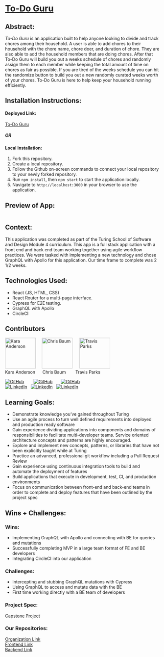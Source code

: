 # [To-Do Guru](https://to-do-guru-ui.vercel.app/)


## Abstract:

[//]: <>

*To-Do Guru* is an application built to help anyone looking to divide and track chores among their household. A user is able to add chores to their household with the chore name, chore doer, and duration of chore. They are also able to add the household members that are doing chores. After that To-Do Guru will build you out a weeks schedule of chores and randomly assign them to each member while keeping the total amount of time on chores as fair as possible. If you are tired of the weeks schedule you can hit the randomize button to build you out a new randomly curated weeks worth of your chores. To-Do Guru is here to help keep your household running efficiently.



## Installation Instructions:

[//]: <>

#### **Deployed Link:**
[To-Do Guru](https://to-do-guru-ui.vercel.app/)

##### OR

#### **Local Installation**:
1. Fork this repository.
1. Create a local repository.
1. Follow the Github on-screen commands to connect your local repository to your newly forked repository.
1. Run `npm install`, then `npm start` to start the application locally.
1. Navigate to `http://localhost:3000` in your browser to use the application. 
  
## Preview of App:

[//]: <>
![]()

## Context:

[//]: <>

This application was completed as part of the Turing School of Software and Design Module 4 curriculum.  This app is a full stack application with a front end and back end team working together using agile workflow practices. We were tasked with implementing a new technology and chose GraphQL with Apollo for this application. Our time frame to complete was 2 1/2 weeks.

## Technologies Used:

[//]: <>
- React (JS, HTML, CSS)
- React Router for a multi-page interface.
- Cypress for E2E testing.
- GraphQL with Apollo
- CircleCI


## Contributors

<img alt="Kara Anderson" width="100" src="https://avatars.githubusercontent.com/u/114871395?v=4"/>&nbsp;&nbsp;&nbsp;&nbsp;  <img alt="Chris Baum" width="100" src="https://avatars.githubusercontent.com/u/24902544?v=4"/>&nbsp;&nbsp;&nbsp;&nbsp;&nbsp; <img alt="Travis Parks" width="100" src="https://avatars.githubusercontent.com/u/116752855?v=4"/> <br>
Kara Anderson &nbsp;&nbsp;&nbsp;&nbsp;  Chris Baum &nbsp;&nbsp;&nbsp;&nbsp;&nbsp;&nbsp;  Travis Parks <br>

[![GitHub][github-shield]][github-kara]&nbsp;&nbsp;&nbsp;&nbsp;&nbsp;&nbsp;&nbsp; [![GitHub][github-shield]][github-chris]&nbsp;&nbsp;&nbsp;&nbsp;&nbsp;&nbsp; [![GitHub][github-shield]][github-travis] <br>
[![LinkedIn][linkedin-shield]][linkedin-kara]&nbsp;&nbsp;&nbsp;[![LinkedIn][linkedin-shield]][linkedin-chris]&nbsp;&nbsp;&nbsp;[![LinkedIn][linkedin-shield]][linkedin-travis]
  


## Learning Goals:

[//]: <>

- Demonstrate knowledge you’ve gained throughout Turing
- Use an agile process to turn well defined requirements into deployed and production ready software
- Gain experience dividing applications into components and domains of responsibilities to facilitate multi-developer teams. Service oriented architecture concepts and patterns are highly encouraged.
- Explore and implement new concepts, patterns, or libraries that have not been explicitly taught while at Turing
- Practice an advanced, professional git workflow including a Pull Request Review
- Gain experience using continuous integration tools to build and automate the deployment of features
- Build applications that execute in development, test, CI, and production environments
- Focus on communication between front-end and back-end teams in order to complete and deploy features that have been outlined by the project spec


## Wins + Challenges:

[//]: <>

### Wins:

- Implementing GraphQL with Apollo and connecting with BE for queries and mutations 
- Successfully completing MVP in a large team format of FE and BE developers
- Integrating CircleCI into our application

### Challenges:

- Intercepting and stubbing GraphQL mutations with Cypress
- Using GraphQL to access and mutate data with the BE
- First time working directly with a BE team of developers


### Project Spec: 

[Capstone Project](https://mod4.turing.edu/projects/capstone/)

### Our Repositories:

[Organization Link](https://github.com/to-do-guru) <br>
[Frontend Link](https://github.com/to-do-guru/to-do-guru-ui)<br>
[Backend Link](https://github.com/to-do-guru/to-do-guru-api) 




[github-shield]: https://img.shields.io/badge/GitHub-181717.svg?style=for-the-badge&logo=GitHub&logoColor=white
[github-travis]: https://github.com/LeftyLincoln
[github-kara]: https://github.com/Kanderson58
[github-chris]: https://github.com/qrispi

[linkedin-shield]: https://img.shields.io/badge/-LinkedIn-black.svg?style=for-the-badge&logo=linkedin&colorB=555
[linkedin-travis]: https://www.linkedin.com/in/travis-l-parks/
[linkedin-kara]: https://www.linkedin.com/in/kara-anderson8/
[linkedin-chris]: https://www.linkedin.com/in/c-baum/
